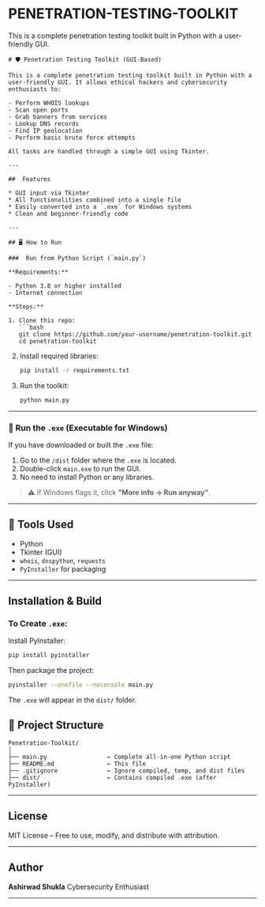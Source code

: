 # PENETRATION-TESTING-TOOLKIT
This is a complete penetration testing toolkit built in Python with a user-friendly GUI. 


````
# 🛡️ Penetration Testing Toolkit (GUI-Based)

This is a complete penetration testing toolkit built in Python with a user-friendly GUI. It allows ethical hackers and cybersecurity enthusiasts to:

- Perform WHOIS lookups
- Scan open ports
- Grab banners from services
- Lookup DNS records
- Find IP geolocation
- Perform basic brute force attempts

All tasks are handled through a simple GUI using Tkinter.

---

##  Features

* GUI input via Tkinter  
* All functionalities combined into a single file  
* Easily converted into a `.exe` for Windows systems  
* Clean and beginner-friendly code

---

## 🖥️ How to Run

###  Run from Python Script (`main.py`)

**Requirements:**

- Python 3.8 or higher installed
- Internet connection

**Steps:**

1. Clone this repo:
   ```bash
   git clone https://github.com/your-username/penetration-toolkit.git
   cd penetration-toolkit
````

2. Install required libraries:

   ```bash
   pip install -r requirements.txt
   ```

3. Run the toolkit:

   ```bash
   python main.py
   ```

---

### 🧩 Run the `.exe` (Executable for Windows)

If you have downloaded or built the `.exe` file:

1. Go to the `/dist` folder where the `.exe` is located.
2. Double-click `main.exe` to run the GUI.
3. No need to install Python or any libraries.

> ⚠️ If Windows flags it, click **"More info → Run anyway"**.

---

## 🧪 Tools Used

* Python
* Tkinter (GUI)
* `whois`, `dnspython`, `requests`
* `PyInstaller` for packaging

---

##  Installation & Build

### To Create `.exe`:

Install PyInstaller:

```bash
pip install pyinstaller
```

Then package the project:

```bash
pyinstaller --onefile --noconsole main.py
```

The `.exe` will appear in the `dist/` folder.


## 📂 Project Structure

```
Penetration-Toolkit/
│
├── main.py                 ← Complete all-in-one Python script
├── README.md               ← This file
├── .gitignore              ← Ignore compiled, temp, and dist files
├── dist/                   ← Contains compiled .exe (after PyInstaller)
```

---

## License

MIT License – Free to use, modify, and distribute with attribution.

---

## Author

**Ashirwad Shukla**
Cybersecurity Enthusiast

---


